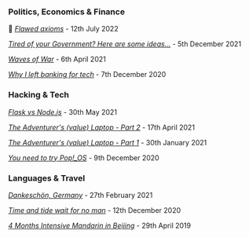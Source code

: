 ### Politics, Economics & Finance

📰 *[Flawed axioms](https://www.radleylewis.com/axioms_001.html)* - 12th July 2022

*[Tired of your Government? Here are some ideas...](https://www.radleylewis.com/tired_of_your_government_001.html)* - 5th December 2021

*[Waves of War](https://www.radleylewis.com/waves_of_war_001.html)* - 6th April 2021  

*[Why I left banking for tech](https://www.radleylewis.com/banking_001.html)* - 7th December 2020

### Hacking & Tech

*[Flask vs Node.js](https://www.radleylewis.com/flask_vs_node_001.html)* - 30th May 2021  

*[The Adventurer's (value) Laptop - Part 2](https://www.radleylewis.com/adventure_laptop_002.html)* - 17th April 2021

*[The Adventurer's (value) Laptop - Part 1](https://www.radleylewis.com/adventure_laptop_001.html)* - 30th January 2021

*[You need to try Pop!_OS](https://www.radleylewis.com/pop_os_001.html)* - 9th December 2020

### Languages & Travel

*[Dankeschön, Germany](https://www.radleylewis.com/dankeschoen_001.html)* - 27th February 2021

*[Time and tide wait for no man](https://www.radleylewis.com/time_001.html)* - 12th December 2020

*[4 Months Intensive Mandarin in Beijing](https://www.radleylewis.com/chinese_001.html)* - 29th April 2019  

